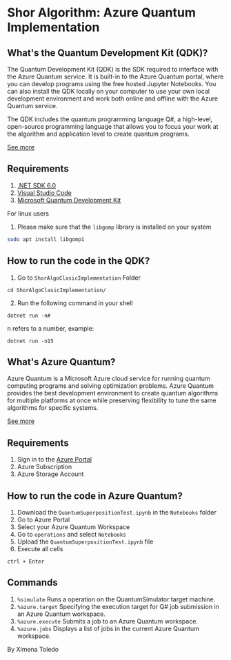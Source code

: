 # Shor Algorithm: Azure Quantum Implementation

## What's the Quantum Development Kit (QDK)?

The Quantum Development Kit (QDK) is the SDK required to interface with the Azure Quantum service. It is built-in to the Azure Quantum portal, where you can develop programs using the free hosted Jupyter Notebooks. You can also install the QDK locally on your computer to use your own local development environment and work both online and offline with the Azure Quantum service. 

The QDK includes the quantum programming language Q#, a high-level, open-source programming language that allows you to focus your work at the algorithm and application level to create quantum programs.

[See more](https://learn.microsoft.com/en-us/azure/quantum/overview-what-is-qsharp-and-qdk)

## Requirements
1. [.NET SDK 6.0](https://dotnet.microsoft.com/en-us/download)
2. [Visual Studio Code](https://code.visualstudio.com/)
3. [Microsoft Quantum Development Kit](https://marketplace.visualstudio.com/items?itemName=quantum.quantum-devkit-vscode)

For linux users
1. Please make sure that the ```libgomp``` library is installed on your system

```bash
sudo apt install libgomp1
```

## How to run the code in the QDK?

1. Go to ```ShorAlgoClasicImplementation``` Folder

```
cd ShorAlgoClasicImplementation/
```
2. Run the following command in your shell

```
dotnet run -n#
```
n refers to a number, example:

```
dotnet run -n15
```

## What's Azure Quantum?

Azure Quantum is a Microsoft Azure cloud service for running quantum computing programs and solving optimization problems. Azure Quantum provides the best development environment to create quantum algorithms for multiple platforms at once while preserving flexibility to tune the same algorithms for specific systems. 

[See more](https://learn.microsoft.com/en-us/azure/quantum/overview-azure-quantum)

## Requirements
1. Sign in to the [Azure Portal](https://portal.azure.com/)
2. Azure Subscription
3. Azure Storage Account
  
## How to run the code in Azure Quantum?
1. Download the ```QuantumSuperpositionTest.ipynb``` in the ```Notebooks``` folder
2. Go to Azure Portal 
3. Select your Azure Quantum Workspace
4. Go to ```operations``` and select ```Notebooks``` 
5. Upload the ```QuantumSuperpositionTest.ipynb``` file
6. Execute all cells

```
ctrl + Enter
```
## Commands
1. ```%simulate``` Runs a operation on the QuantumSimulator target machine.
2. ```%azure.target``` Specifying the execution target for Q# job submission in an Azure Quantum workspace.
3. ```%azure.execute``` Submits a job to an Azure Quantum workspace.
4. ```%azure.jobs``` Displays a list of jobs in the current Azure Quantum workspace.


By Ximena Toledo


 